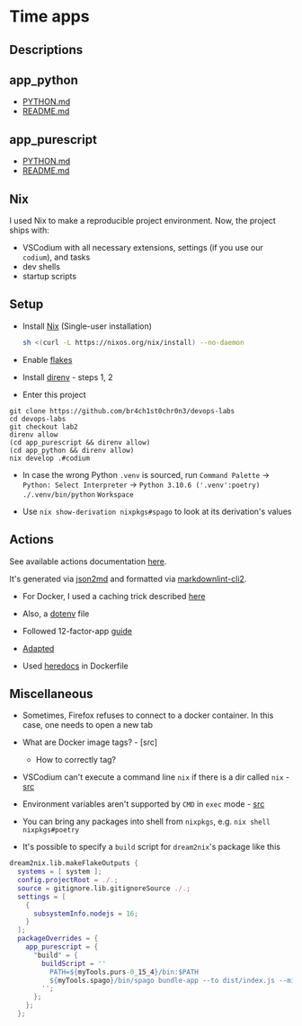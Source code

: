 # Time apps

## Descriptions

## app_python

- [PYTHON.md](./app_python/PYTHON.md)
- [README.md](./app_python/README.md)

## app_purescript

- [PYTHON.md](./app_purescript/PURESCRIPT.md)
- [README.md](./app_purescript/README.md)

## Nix

I used Nix to make a reproducible project environment. Now, the project ships with:

- VSCodium with all necessary extensions, settings (if you use our `codium`), and tasks
- dev shells
- startup scripts

## Setup

- Install [Nix](https://nixos.org/download.html) (Single-user installation)

  ```sh
  sh <(curl -L https://nixos.org/nix/install) --no-daemon
  ```

- Enable [flakes](https://nixos.wiki/wiki/Flakes#Permanent)

- Install [direnv](https://direnv.net/#basic-installation) - steps 1, 2

- Enter this project

```console
git clone https://github.com/br4ch1st0chr0n3/devops-labs
cd devops-labs
git checkout lab2
direnv allow
(cd app_purescript && direnv allow)
(cd app_python && direnv allow)
nix develop .#codium
```

- In case the wrong Python `.venv` is sourced, run `Command Palette` -> `Python: Select Interpreter` -> `Python 3.10.6 ('.venv':poetry) ./.venv/bin/python` `Workspace`

- Use `nix show-derivation nixpkgs#spago` to look at its derivation's values

## Actions

See available actions documentation [here](./README/docs.md).

It's generated via [json2md](https://github.com/IonicaBizau/json2md) and formatted via [markdownlint-cli2](https://github.com/DavidAnson/markdownlint-cli2).

<!-- TODO created local configuration https://python-poetry.org/docs/configuration/ -->

- For Docker, I used a caching trick described [here](https://fastapi.tiangolo.com/deployment/docker/#docker-cache)

- Also, a [dotenv](https://hexdocs.pm/dotenvy/dotenv-file-format.html) file

- Followed 12-factor-app [guide](https://12factor.net/dev-prod-parity)

- [Adapted](https://github.com/svx/poetry-fastapi-docker)

- Used [heredocs](https://www.docker.com/blog/introduction-to-heredocs-in-dockerfiles/) in Dockerfile

## Miscellaneous

- Sometimes, Firefox refuses to connect to a docker container. In this case, one needs to open a new tab

- What are Docker image tags? - [src]
  - How to correctly tag?

- VSCodium can't execute a command line `nix` if there is a dir called `nix` - [src](https://github.com/OmniSharp/omnisharp-vscode/pull/3372#issuecomment-546447471)

- Environment variables aren't supported by `CMD` in `exec` mode - [src](https://docs.docker.com/engine/reference/builder/#cmd)

- You can bring any packages into shell from `nixpkgs`, e.g. `nix shell nixpkgs#poetry`

- It's possible to specify a `build` script for `dream2nix`'s package like this

```nix
dream2nix.lib.makeFlakeOutputs {
  systems = [ system ];
  config.projectRoot = ./.;
  source = gitignore.lib.gitignoreSource ./.;
  settings = [
    {
      subsystemInfo.nodejs = 16;
    }
  ];
  packageOverrides = {
    app_purescript = {
      "build" = {
        buildScript = ''
          PATH=${myTools.purs-0_15_4}/bin:$PATH
          ${myTools.spago}/bin/spago bundle-app --to dist/index.js --minify
        '';
      };
    };
  };
```
<!-- TODO how to get size of a project in terms of its nix store part? -->
<!-- 
TODO add command to remove dangling images
https://docs.docker.com/engine/reference/commandline/images/#show-untagged-images-dangling
 
 
 -->

<!-- 
TODO add docker lock
https://github.com/safe-waters/docker-lock -->

 <!-- 
 TODO add task for spago2nix
 TODO build with spago -->


<!-- TODO rename commands to start with app_name -->